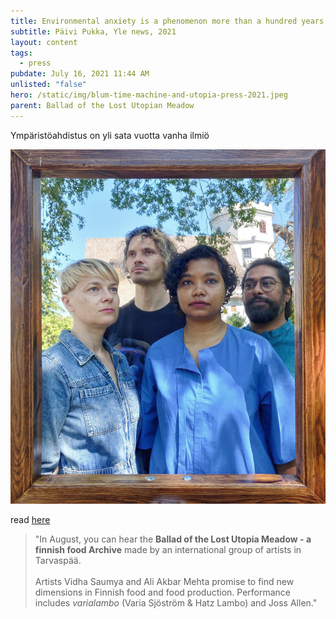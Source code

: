 ```yaml
---
title: Environmental anxiety is a phenomenon more than a hundred years old
subtitle: Päivi Pukka, Yle news, 2021
layout: content
tags:
  - press
pubdate: July 16, 2021 11:44 AM
unlisted: "false"
hero: /static/img/blum-time-machine-and-utopia-press-2021.jpeg
parent: Ballad of the Lost Utopian Meadow
---
```

Ympäristöahdistus on yli sata vuotta vanha ilmiö

![](/static/img/blum-time-machine-and-utopia-press-2021.jpeg "Varia Sjöström (left) Hatz Lambo Vidha Saumya and Ali Akbar Mehta are involved in the performance Ballad of the Lost Utopian Meadow - a finnish food Archive, Their performance commented on food and food production. Photo: Jari Kärkkäinen / General")

read [here](https://yle.fi/uutiset/3-12019731)

> "In August, you can hear the **Ballad of the Lost Utopia Meadow - a finnish food Archive** made by an international group of artists in Tarvaspää.\
> \
> Artists Vidha Saumya and Ali Akbar Mehta promise to find new dimensions in Finnish food and food production. Performance includes *varialambo* (Varia Sjöström & Hatz Lambo) and Joss Allen."
